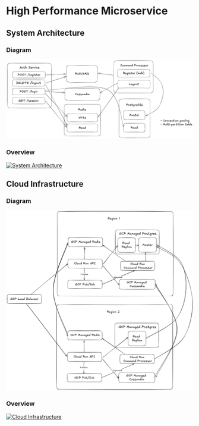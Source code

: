 # High Performance Microservice

## System Architecture

### Diagram

![System Architecture](./docs/system.png)

### Overview

[![System Architecture](https://jacobson.lab.indiana.edu/wp-content/uploads/2018/04/video_thumbnail.png)](./docs/architecture.mp4)


## Cloud Infrastructure

### Diagram

![System Architecture](./docs/cloud.png)

### Overview

[![Cloud Infrastructure](https://jacobson.lab.indiana.edu/wp-content/uploads/2018/04/video_thumbnail.png)](./docs/cloud-infrastructure.mp4)